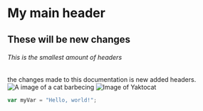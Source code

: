 # My main header
## These will be new changes
###### This is the smallest amount of headers 
the changes made to this documentation is new added headers.
![A image of a cat barbecing](https://media.istockphoto.com/id/927359048/photo/cook-cat-near-his-dog.jpg?s=612x612&w=0&k=20&c=x0cfhCZdEFaLBuMzi5R4k23JImbVSq50AeYlKz_4TU4=)
![Image of Yaktocat](https://octodex.github.com/images/yaktocat.png)
``` javascript
var myVar = "Hello, world!";
```
